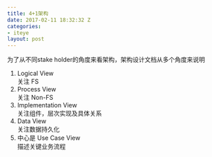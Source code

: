 ```yaml
---
title: 4+1架构
date: 2017-02-11 18:32:32 Z
categories:
- iteye
layout: post
---
```


为了从不同stake holder的角度来看架构，架构设计文档从多个角度来说明  
1. Logical View  
关注 FS 
2. Process View  
关注 Non-FS 
3. Implementation View     
关注组件，层次实现及具体关系 
4. Data View  
关注数据持久化   
5. 中心是 Use Case View  
描述关键业务流程
